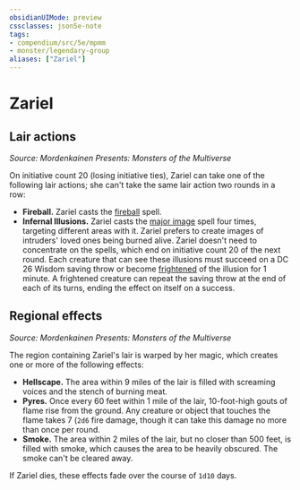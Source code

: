 ```yaml
---
obsidianUIMode: preview
cssclasses: json5e-note
tags:
- compendium/src/5e/mpmm
- monster/legendary-group
aliases: ["Zariel"]
---
```

# Zariel

## Lair actions
_Source: Mordenkainen Presents: Monsters of the Multiverse_

On initiative count 20 (losing initiative ties), Zariel can take one of the following lair actions; she can't take the same lair action two rounds in a row:

- **Fireball.** Zariel casts the [fireball](5E2014官方资源/spells/fireball.md) spell.  
- **Infernal Illusions.** Zariel casts the [major image](5E2014官方资源/spells/major-image.md) spell four times, targeting different areas with it. Zariel prefers to create images of intruders' loved ones being burned alive. Zariel doesn't need to concentrate on the spells, which end on initiative count 20 of the next round. Each creature that can see these illusions must succeed on a DC 26 Wisdom saving throw or become [frightened](5E2014官方资源/规则/conditions.md#frightened) of the illusion for 1 minute. A frightened creature can repeat the saving throw at the end of each of its turns, ending the effect on itself on a success.  

## Regional effects
_Source: Mordenkainen Presents: Monsters of the Multiverse_

The region containing Zariel's lair is warped by her magic, which creates one or more of the following effects:

- **Hellscape.** The area within 9 miles of the lair is filled with screaming voices and the stench of burning meat.  
- **Pyres.** Once every 60 feet within 1 mile of the lair, 10-foot-high gouts of flame rise from the ground. Any creature or object that touches the flame takes 7 (`2d6` fire damage, though it can take this damage no more than once per round.  
- **Smoke.** The area within 2 miles of the lair, but no closer than 500 feet, is filled with smoke, which causes the area to be heavily obscured. The smoke can't be cleared away.  

If Zariel dies, these effects fade over the course of `1d10` days.